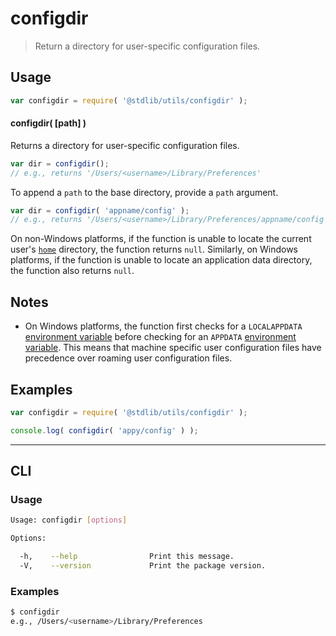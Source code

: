 # configdir

> Return a directory for user-specific configuration files.


<!-- Section to include introductory text. Make sure to keep an empty line after the intro `section` element and another before the `/section` close. -->

<section class="intro">

</section>

<!-- /.intro -->

<!-- Package usage documentation. -->

<section class="usage">

## Usage

``` javascript
var configdir = require( '@stdlib/utils/configdir' );
```

#### configdir( \[path\] )

Returns a directory for user-specific configuration files.

``` javascript
var dir = configdir();
// e.g., returns '/Users/<username>/Library/Preferences'
```

To append a `path` to the base directory, provide a `path` argument.

``` javascript
var dir = configdir( 'appname/config' );
// e.g., returns '/Users/<username>/Library/Preferences/appname/config'
```

On non-Windows platforms, if the function is unable to locate the current user's [`home`][@stdlib/utils/homedir] directory, the function returns `null`. Similarly, on Windows platforms, if the function is unable to locate an application data directory, the function also returns `null`.

</section>

<!-- /.usage -->

<!-- Package usage notes. Make sure to keep an empty line after the `section` element and another before the `/section` close. -->

<section class="notes">

## Notes

* On Windows platforms, the function first checks for a `LOCALAPPDATA` [environment variable][environment-variable-windows] before checking for an `APPDATA` [environment variable][environment-variable-windows]. This means that machine specific user configuration files have precedence over roaming user configuration files.

</section>

<!-- /.notes -->

<!-- Package usage examples. -->

<section class="examples">

## Examples

``` javascript
var configdir = require( '@stdlib/utils/configdir' );

console.log( configdir( 'appy/config' ) );
```

</section>

<!-- /.examples -->

---

<section class="cli">

## CLI

<section class="usage">

### Usage

``` bash
Usage: configdir [options]

Options:

  -h,    --help                Print this message.
  -V,    --version             Print the package version.
```

</section>

<!-- /.usage -->


<section class="examples">

### Examples

``` bash
$ configdir
e.g., /Users/<username>/Library/Preferences
```

</section>

<!-- /.examples -->

</section>

<!-- /.cli -->

<!-- Section to include cited references. If references are included, add a horizontal rule *before* the section. Make sure to keep an empty line after the `section` element and another before the `/section` close. -->

<section class="references">

</section>

<!-- /.references -->

<!-- Section for all links. Make sure to keep an empty line after the `section` element and another before the `/section` close. -->

<section class="links">

[environment-variable-windows]: https://en.wikipedia.org/wiki/Environment_variable#Windows
[@stdlib/utils/homedir]: https://github.com/stdlib-js/stdlib

</section>

<!-- /.links -->
